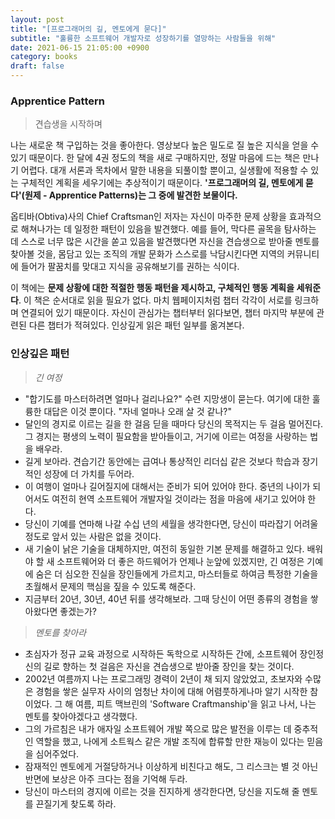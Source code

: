 ```yaml
---
layout: post
title: "[프로그래머의 길, 멘토에게 묻다]"
subtitle: "훌륭한 소프트웨어 개발자로 성장하기를 열망하는 사람들을 위해"
date: 2021-06-15 21:05:00 +0900
category: books
draft: false
---
```


### Apprentice Pattern

> 견습생을 시작하며

나는 새로운 책 구입하는 것을 좋아한다. 영상보다 높은 밀도로 질 높은 지식을 얻을 수 있기 때문이다. 한 달에 4권 정도의 책을 새로 구매하지만, 정말 마음에 드는 책은 만나기 어렵다. 대개 서론과 목차에서 말한 내용을 되풀이할 뿐이고, 실생활에 적용할 수 있는 구체적인 계획을 세우기에는 추상적이기 때문이다. **'프로그래머의 길, 멘토에게 묻다'(원제 - Apprentice Patterns)는 그 중에 발견한 보물이다.**

옵티바(Obtiva)사의 Chief Craftsman인 저자는 자신이 마주한 문제 상황을 효과적으로 해쳐나가는 데 일정한 패턴이 있음을 발견했다. 예를 들어, 막다른 골목을 탐사하는 데 스스로 너무 많은 시간을 쏟고 있음을 발견했다면 자신을 견습생으로 받아줄 멘토를 찾아볼 것을, 몸담고 있는 조직의 개발 문화가 스스로를 낙담시킨다면 지역의 커뮤니티에 들어가 팔꿈치를 맞대고 지식을 공유해보기를 권하는 식이다. 

이 책에는 **문제 상황에 대한 적절한 행동 패턴을 제시하고, 구체적인 행동 계획을 세워준다**. 이 책은 순서대로 읽을 필요가 없다. 마치 웹페이지처럼 챕터 각각이 서로를 링크하며 연결되어 있기 때문이다. 자신이 관심가는 챕터부터 읽다보면, 챕터 마지막 부분에 관련된 다른 챕터가 적혀있다. 인상깊게 읽은 패턴 일부를 옮겨본다.

### 인상깊은 패턴

> *긴 여정*

- "합기도를 마스터하려면 얼마나 걸리나요?" 수련 지망생이 묻는다. 여기에 대한 훌륭한 대답은 이것 뿐이다. "자네 얼마나 오래 살 것 같나?"
- 달인의 경지로 이르는 길을 한 걸음 딛을 때마다 당신의 목적지는 두 걸음 멀어진다. 그 경지는 평생의 노력이 필요함을 받아들이고, 거기에 이르는 여정을 사랑하는 법을 배우라.
- 길게 보아라. 견습기간 동안에는 급여나 통상적인 리더십 같은 것보다 학습과 장기적인 성장에 더 가치를 두어라.
- 이 여행이 얼마나 길어질지에 대해서는 준비가 되어 있어야 한다. 중년의 나이가 되어서도 여전히 현역 소프트웨어 개발자일 것이라는 점을 마음에 새기고 있어야 한다.
- 당신이 기예를 연마해 나갈 수십 년의 세월을 생각한다면, 당신이 따라잡기 어려울 정도로 앞서 있는 사람은 없을 것이다.
- 새 기술이 낡은 기술을 대체하지만, 여전히 동일한 기본 문제를 해결하고 있다. 배워야 할 새 소프트웨어와 더 좋은 하드웨어가 언제나 눈앞에 있겠지만, 긴 여정은 기예에 숨은 더 심오한 진실을 장인들에게 가르치고, 마스터들로 하여금 특정한 기술을 초월해서 문제의 핵심을 짚을 수 있도록 해준다.
- 지금부터 20년, 30년, 40년 뒤를 생각해보라. 그때 당신이 어떤 종류의 경험을 쌓아왔다면 좋겠는가?

> *멘토를 찾아라*

- 초심자가 정규 교육 과정으로 시작하든 독학으로 시작하든 간에, 소프트웨어 장인정신의 길로 향하는 첫 걸음은 자신을 견습생으로 받아줄 장인을 찾는 것이다.
- 2002년 여름까지 나는 프로그래밍 경력이 2년이 채 되지 않았었고, 초보자와 수많은 경험을 쌓은 실무자 사이의 엄청난 차이에 대해 어렴풋하게나마 알기 시작한 참이었다. 그 해 여름, 피트 맥브린의 'Software Craftmanship'을 읽고 나서, 나는 멘토를 찾아야겠다고 생각했다.
- 그의 가르침은 내가 애자일 소프트웨어 개발 쪽으로 많은 발전을 이루는 데 중추적인 역할을 했고, 나에게 소트웍스 같은 개발 조직에 합류할 만한 재능이 있다는 믿음을 심어주었다.
- 잠재적인 멘토에게 거절당하거나 이상하게 비친다고 해도, 그 리스크는 별 것 아닌 반면에 보상은 아주 크다는 점을 기억해 두라.
- 당신이 마스터의 경지에 이르는 것을 진지하게 생각한다면, 당신을 지도해 줄 멘토를 끈질기게 찾도록 하라.
